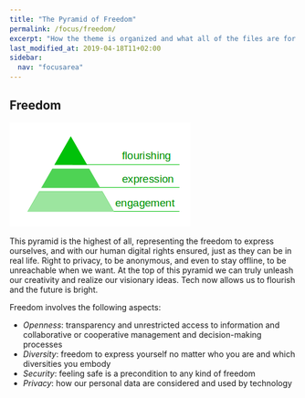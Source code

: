 ```yaml
---
title: "The Pyramid of Freedom"
permalink: /focus/freedom/
excerpt: "How the theme is organized and what all of the files are for."
last_modified_at: 2019-04-18T11+02:00
sidebar:
  nav: "focusarea"
---
```


## Freedom

![pyramid-of-freedom](/assets/images/humanetech-pyramid-of-freedom-tinted-bare.png)

This pyramid is the highest of all, representing the freedom to express ourselves, and with our human digital rights ensured, just as they can be in real life.
Right to privacy, to be anonymous, and even to stay offline, to be unreachable when we want. At the top of this pyramid we can truly unleash our creativity and realize our visionary ideas. Tech now allows us to flourish and the future is bright.

Freedom involves the following aspects:


- _Openness_: transparency and unrestricted access to information and collaborative or cooperative management and decision-making processes   
- _Diversity_: freedom to express yourself no matter who you are and which diversities you embody
- _Security_: feeling safe is a precondition to any kind of freedom
- _Privacy_: how our personal data are considered and used by technology
